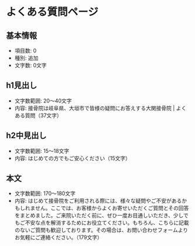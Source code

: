 # よくある質問ページ

## 基本情報
- 項目数: 0
- 種別: 追加
- 文字数: 0文字

## h1見出し
- 文字数範囲: 20～40文字
- 内容: 接骨院は岐阜県、大垣市で皆様の疑問にお答えする大関接骨院 | よくある質問（37文字）

## h2中見出し
- 文字数範囲: 15～18文字
- 内容: はじめての方でもご安心ください（15文字）

## 本文
- 文字数範囲: 170～180文字
- 内容: はじめて接骨院をご利用される際には、様々な疑問やご不安があるかもしれません。ここでは、お客様からよくお寄せいただくご質問とその回答をまとめました。ご来院いただく前に、ぜひ一度お目通しいただき、少しでもご不安な点を解消するためにお役立てください。もちろん、こちらに記載のないご質問も歓迎しております。その場合は、お問い合わせフォームよりお気軽にご連絡ください。（179文字）
